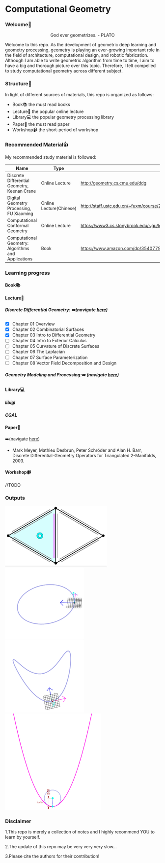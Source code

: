 # Computational Geometry



### Welcome:wave:


<div align="center">God ever geometrizes. - PLATO </div>



Welcome to this repo. As the development of geometric deep learning and geometry processing, geometry is playing an ever-growing important role in the field of architecture, computational design, and robotic fabrication. Although I am able to write geometric algorithm from time to time, I aim to have a big and thorough picture over this topic. Therefore, I felt compelled to study computational geometry across different subject.

### Structure🧩

In light of different sources of materials, this repo is organized as follows:

- Book:books:   the must read books
- Lecture:school:    the popular online lecture
- Library:computer:    the popular geometry processing library
- Paper:page_with_curl:    the must read paper
- Workshop:video_camera:  the short-period of workshop

### Recommended Material:thumbsup:

My recommended study material is followed:

| Name                                                | Type                    | Link                                                         |
| --------------------------------------------------- | ----------------------- | ------------------------------------------------------------ |
| Discrete Differential Geometry, Keenan Crane        | Online Lecture          | http://geometry.cs.cmu.edu/ddg                               |
| Digital Geometry Processing, FU Xiaoming            | Online Lecture(Chinese) | http://staff.ustc.edu.cn/~fuxm/course/2020_Spring_DGP/index.html |
| Computational Conformal Geometry                    | Online Lecture          | https://www3.cs.stonybrook.edu/~gu/lectures/2020/            |
| Computational Geometry: Algorithms and Applications | Book                    | https://www.amazon.com/dp/3540779736/ref=cm_sw_em_r_mt_dp_TN2TN09Q61YS2C2D344T |



### Learning progress

#### Book:books:



#### Lecture:school:

##### Discrete Differential Geometry: :arrow_right:(navigate [here][ddg_md])

- [x] Chapter 01 Overview
- [x] Chapter 02 Combinatorial Surfaces
- [x] Chapter 03 Intro to Differential Geometry
- [ ] Chapter 04 Intro to Exterior Calculus
- [ ] Chapter 05 Curvature of Discrete Surfaces
- [ ] Chapter 06 The Laplacian
- [ ] Chapter 07 Surface Parameterization
- [ ] Chapter 08 Vector Field Decomposition and Design

##### Geometry Modeling and Processing::arrow_right: (navigate [here][gmp_md])



#### Library:computer:

##### libigl

##### CGAL



#### Paper:page_with_curl:

:arrow_right:(navigate [here][paper_md])

- Mark Meyer, Mathieu Desbrun, Peter Schröder and Alan H. Barr, Discrete Differential-Geometry Operators for Triangulated 2-Manifolds, 2003.



#### Workshop:video_camera:

//TODO



### Outputs



<img src="Lecture/DiscreteDifferentialGeometry/img/orbits_faces.gif" alt="orbits_faces" style="zoom:67%;" />



<img src="Lecture/DiscreteDifferentialGeometry/img/why-tangent-normal-ortho.gif" alt="why-tangent-normal-ortho" style="zoom:50%;" />



<img src="Lecture/DiscreteDifferentialGeometry/img/why-tangent-normal-ortho1.gif" alt="why-tangent-normal-ortho1" style="zoom:50%;" />



<img src="Lecture/DiscreteDifferentialGeometry/img/curvature-of-curve.gif" alt="curvature-of-curve" style="zoom:50%;" />



### Disclaimer

1.This repo is merely a collection of notes and I highly recommend YOU to learn by yourself. 

2.The update of this repo may be very very very slow...

3.Please cite the authors for their contribution!

[ddg_md]: Lecture/DiscreteDifferentialGeometry/DDG.md
[gmp_md]: Lecture/GeometryModelingandProcessing/GMP.md
[paper_md]: Paper/PAPER.md